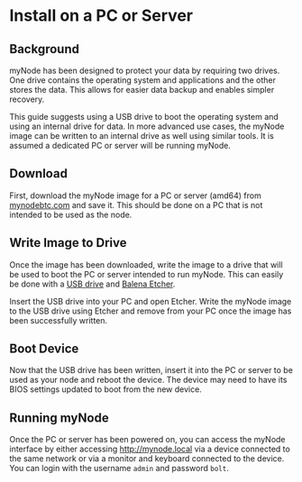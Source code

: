 # Install on a PC or Server

## Background

myNode has been designed to protect your data by requiring two drives. One drive contains the operating system and applications and the other stores the data. This allows for easier data backup and enables simpler recovery.

This guide suggests using a USB drive to boot the operating system and using an internal drive for data. In more advanced use cases, the myNode image can be written to an internal drive as well using similar tools. It is assumed a dedicated PC or server will be running myNode.

## Download

First, download the myNode image for a PC or server (amd64) from [mynodebtc.com](http://mynodebtc.com/download) and save it. This should be done on a PC that is not intended to be used as the node.

## Write Image to Drive

Once the image has been downloaded, write the image to a drive that will be used to boot the PC or server intended to run myNode. This can easily be done with a [USB drive](https://amzn.to/3AlIxco) and [Balena Etcher](https://www.balena.io/etcher/).

Insert the USB drive into your PC and open Etcher. Write the myNode image to the USB drive using Etcher and remove from your PC once the image has been successfully written.

## Boot Device

Now that the USB drive has been written, insert it into the PC or server to be used as your node and reboot the device. The device may need to have its BIOS settings updated to boot from the new device.

## Running myNode

Once the PC or server has been powered on, you can access the myNode interface by either accessing http://mynode.local via a device connected to the same network or via a monitor and keyboard connected to the device. You can login with the username `admin` and password `bolt`.
